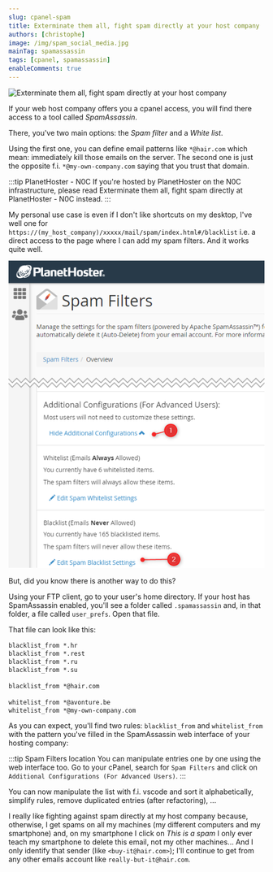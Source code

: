 ```yaml
---
slug: cpanel-spam
title: Exterminate them all, fight spam directly at your host company
authors: [christophe]
image: /img/spam_social_media.jpg
mainTag: spamassassin
tags: [cpanel, spamassassin]
enableComments: true
---
```

![Exterminate them all, fight spam directly at your host company](/img/spam_header.jpg)

If your web host company offers you a cpanel access, you will find there access to a tool called *SpamAssassin*.

There, you've two main options: the *Spam filter* and a *White list*.

Using the first one, you can define email patterns like `*@hair.com` which mean: immediately kill those emails on the server. The second one is just the opposite f.i. `*@my-own-company.com` saying that you trust that domain.

:::tip PlanetHoster - N0C
If you're hosted by PlanetHoster on the N0C infrastructure, please read <Link to="/blog/planethoster-n0c-spam">Exterminate them all, fight spam directly at PlanetHoster - N0C</Link> instead.
:::

<!-- truncate -->

My personal use case is even if I don't like shortcuts on my desktop, I've well one for `https://(my_host_company)/xxxxx/mail/spam/index.html#/blacklist` i.e. a direct access to the page where I can add my spam filters. And it works quite well.

![Spam filters](./images/spam_filters.png)

But, did you know there is another way to do this?

Using your FTP client, go to your user's home directory. If your host has SpamAssassin enabled, you'll see a folder called `.spamassassin` and, in that folder, a file called `user_prefs`. Open that file.

That file can look like this:

<Snippet filename=".spamassassin/user_prefs">

```text
blacklist_from *.hr
blacklist_from *.rest
blacklist_from *.ru
blacklist_from *.su

blacklist_from *@hair.com

whitelist_from *@avonture.be
whitelist_from *@my-own-company.com
```

</Snippet>

As you can expect, you'll find two rules: `blacklist_from` and `whitelist_from` with the pattern you've filled in the SpamAssassin web interface of your hosting company:

:::tip Spam Filters location
You can manipulate entries one by one using the web interface too. Go to your cPanel, search for `Spam Filters` and click on `Additional Configurations (For Advanced Users)`.
:::

You can now manipulate the list with f.i. vscode and sort it alphabetically, simplify rules, remove duplicated entries (after refactoring), ...

I really like fighting against spam directly at my host company because, otherwise, I get spams on all my machines (my different computers and my smartphone) and, on my smartphone I click on *This is a spam* I only ever teach my smartphone to delete this email, not my other machines... And I only identify that sender (like `<buy-it@hair.com>`); I'll continue to get from any other emails account like `really-but-it@hair.com`.
